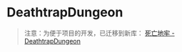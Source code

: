 # DeathtrapDungeon

> 注意：为便于项目的开发，已迁移到新库： [死亡地牢 - DeathtrapDungeon](https://github.com/SouthBegonia/DeathtrapDungeon)